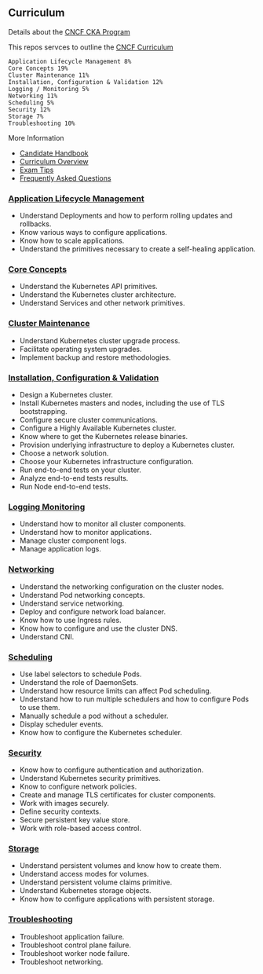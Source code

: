 ## Curriculum

Details about the [CNCF CKA Program](https://www.cncf.io/certification/cka/)

This repos servces to outline the [CNCF Curriculum](https://github.com/cncf/curriculum/)


    Application Lifecycle Management 8%
    Core Concepts 19%
    Cluster Maintenance 11%
    Installation, Configuration & Validation 12%
    Logging / Monitoring 5%
    Networking 11%
    Scheduling 5%
    Security 12%
    Storage 7%
    Troubleshooting 10%

More Information
* [Candidate Handbook](https://www.cncf.io/certification/candidate-handbook)
* [Curriculum Overview]()
* [Exam Tips]()
* [Frequently Asked Questions]()

### [Application Lifecycle Management](./application_lifecycle/README.md)
* Understand Deployments and how to perform rolling updates and rollbacks.
*  Know various ways to configure applications.
*  Know how to scale applications.
*  Understand the primitives necessary to create a self-healing application.

### [Core Concepts](./core_concepts/README.md)
*  Understand the Kubernetes API primitives. 
* Understand the Kubernetes cluster architecture.
* Understand Services and other network primitives.

### [Cluster Maintenance](./cluster_maintenance/README.md)
* Understand Kubernetes cluster upgrade process.
* Facilitate operating system upgrades.
* Implement backup and restore methodologies.

### [Installation, Configuration & Validation](./install_config_valid/README.md)
* Design a Kubernetes cluster.
* Install Kubernetes masters and nodes, including the use of TLS bootstrapping.
* Configure secure cluster communications.
* Configure a Highly Available Kubernetes cluster.
* Know where to get the Kubernetes release binaries.
* Provision underlying infrastructure to deploy a Kubernetes cluster.
* Choose a network solution. 
* Choose your Kubernetes infrastructure configuration.
* Run end-to-end tests on your cluster. 
* Analyze end-to-end tests results.
* Run Node end-to-end tests.


### [Logging Monitoring](./logging_monitoring/README.md)
* Understand how to monitor all cluster components.
* Understand how to monitor applications.
* Manage cluster component logs. 
* Manage application logs.

### [Networking](./networking/README.md)
* Understand the networking configuration on the cluster nodes.
* Understand Pod networking concepts.
* Understand service networking.
* Deploy and configure network load balancer.
* Know how to use Ingress rules.
* Know how to configure and use the cluster DNS.
* Understand CNI.

### [Scheduling](./scheduling/README.md)
* Use label selectors to schedule Pods.
* Understand the role of DaemonSets.
* Understand how resource limits can affect Pod scheduling.
* Understand how to run multiple schedulers and how to configure Pods to use them.
* Manually schedule a pod without a scheduler.
* Display scheduler events.
* Know how to configure the Kubernetes scheduler.

### [Security](./security/README.md)
*  Know how to configure authentication and authorization.
*  Understand Kubernetes security primitives.
*  Know to configure network policies.
*  Create and manage TLS certificates for cluster components.
*  Work with images securely.
*  Define security contexts.
*  Secure persistent key value store.
*  Work with role-based access control.

### [Storage](./storage/README.md)
* Understand persistent volumes and know how to create them.
* Understand access modes for volumes.
* Understand persistent volume claims primitive.
* Understand Kubernetes storage objects.
* Know how to configure applications with persistent storage.

### [Troubleshooting](./troubleshooting/README.md)
* Troubleshoot application failure.
* Troubleshoot control plane failure. 
* Troubleshoot worker node failure.
* Troubleshoot networking.



